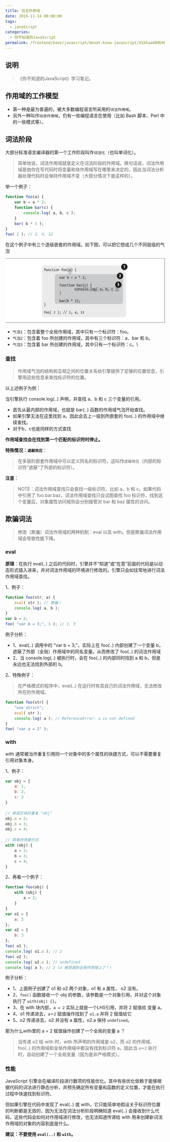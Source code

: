 ```yaml
---
title: 词法作用域
date: 2019-11-14 00:00:00
tags: 
  - javaScript
categories: 
  - 你不知道的JavaScript
permalink: /frontend/base/javascript/donot-know-javascript/d1b5aa480b983/
---
```


## 说明

> 《你不知道的JavaScript》学习笔记。

## 作用域的工作模型

- 第一种是最为普遍的，被大多数编程语言所采用的`词法作用域`。
- 另外一种叫作`动态作用域`，仍有一些编程语言在使用（比如 Bash 脚本、Perl 中的一些模式等）。

## 词法阶段

大部分标准语言编译器的第一个工作阶段叫作`词法化`（也叫单词化）。

> 简单地说，词法作用域就是定义在词法阶段的作用域。换句话说，词法作用域是由你在写代码时将变量和块作用域写在哪里来决定的，因此当词法分析器处理代码时会保持作用域不变（大部分情况下是这样的）。

举一个例子：

```js
function foo(a) {
    var b = a * 2;
    function bar(c) {
        console.log( a, b, c );
    }
    bar( b * 3 );
}
foo( 2 ); // 2, 4, 12
```

在这个例子中有三个逐级嵌套的作用域。如下图，可以把它想成几个不同层级的气泡

![逐级嵌套的作用域](./img2/2-1.png)

- `气泡1`：包含着整个全局作用域，其中只有一个标识符：foo。
- `气泡2`：包含着 foo 所创建的作用域，其中有三个标识符：a、bar 和 b。
- `气泡3`：包含着 bar 所创建的作用域，其中只有一个标识符：c。\

### 查找

> 作用域气泡的结构和互相之间的位置关系给引擎提供了足够的位置信息，引擎用这些信息来查找标识符的位置。

以上述例子为例：

当引擎执行 console.log(..) 声明，并查找 a、b 和 c 三个变量的引用。

- 首先从最内部的作用域，也就是 bar(..) 函数的作用域气泡开始查找。
- 如果引擎无法在这里找到 a，因此会去上一级到所嵌套的 foo(..) 的作用域中继续查找。
- 对于b，c也是同样的方式查找

**作用域查找会在找到第一个匹配的标识符时停止。**

**特殊情况：`遮蔽效应`**：

> 在多层的嵌套作用域中可以定义同名的标识符，这叫作`遮蔽效应`（内部的标识符“遮蔽”了外部的标识符）。

**注意**：

> NOTE：词法作用域查找只会查找一级标识符，比如 a、b 和 c。如果代码中引用了 foo.bar.baz，词法作用域查找只会试图查找 foo 标识符，找到这个变量后，对象属性访问规则会分别接管对 bar 和 baz 属性的访问。

## 欺骗词法

> 修改（欺骗）词法作用域的两种机制：eval 以及 with。但是欺骗词法作用域会导致性能下降。

### eval

**原理**：在执行 eval(..) 之后的代码时，引擎并不“知道”或“在意”前面的代码是以动态形式插入进来，并对词法作用域的环境进行修改的。引擎只会如往常地进行词法作用域查找。

1、例子：

```js
function foo(str, a) {
    eval( str ); // 欺骗！
    console.log( a, b );
}
var b = 2;
foo( "var b = 3;", 1 ); // 1, 3
```

例子分析：

- 1、eval(..) 调用中的 "var b = 3;"，实际上在 foo(..) 内部创建了一个变量 b，遮蔽了外部（全局）作用域中的同名变量。从而修改了 foo(..) 的词法作用域
- 2、当 console.log(..) 被执行时，会在 foo(..) 的内部同时找到 a 和 b，但是永远也无法找到外部的 b。

2、特殊例子：

> 在严格模式的程序中，eval(..) 在运行时有其自己的词法作用域，无法修改所在的作用域。

```js
function foo(str) {
    "use strict";
    eval( str );
    console.log( a ); // ReferenceError: a is not defined
}
foo( "var a = 2" );
```

### with

with 通常被当作重复引用同一个对象中的多个属性的快捷方式，可以不需要重复引用对象本身。

1、例子：

```js
var obj = {
    a: 1,
    b: 2,
    c: 3
}

// 单调乏味的重复 "obj"
obj.a = 2;
obj.b = 3;
obj.c = 4;

// 简单的快捷方式
with (obj) {
    a = 2;
    b = 3;
    c = 4;
}
```

2、再看一个例子：

```js
function foo(obj) {
    with (obj) {
        a = 2;
    }
}
var o1 = {
    a: 3
};
var o2 = {
    b: 3
};
foo( o1 );
console.log( o1.a ); // 2
foo( o2 );
console.log( o2.a ); // undefined
console.log( a ); // 2 (a 被泄漏到全局作用域上了！)
```

例子分析：

- 1、上面例子创建了 o1 和 o2 两个对象，o1 有 a 属性， o2 没有。
- 2、`foo()` 函数接收一个 obj 的参数，该参数是一个对象引用，并对这个对象执行了 `with(obj) {}`。
- 3、在 with 块内部，`a = 2` 实际上就是一个LHS引用，并将 2 赋值给 变量 a。
- 4、o1 传递进去，`a＝2` 赋值操作找到了 `o1.a` 并将 2 赋值给它
- 5、o2 传递进去，o2 并没有 a 属性，o2.a 保持 `undefined`。

那为什么with里的 a = 2 赋值操作创建了一个全局的变量 a ？

> 当传递 o2 给 with 时，with 所声明的作用域是 o2，而 o2 的作用域、foo(..) 的作用域和全局作用域中都没有找到标识符 a，因此当 `a＝2` 执行时，自动创建了一个全局变量（因为是非严格模式）。

### 性能

JavaScript 引擎会在编译阶段进行数项的性能优化。其中有些优化依赖于能够根据代码的词法进行静态分析，并预先确定所有变量和函数的定义位置，才能在执行过程中快速找到标识符。

但如果引擎在代码中发现了 eval(..) 或 with，它只能简单地假设关于标识符位置的判断都是无效的，因为无法在词法分析阶段明确知道 eval(..) 会接收到什么代码，这些代码会如何对作用域进行修改，也无法知道传递给 with 用来创建新词法作用域的对象的内容到底是什么。

**建议：不要使用 `eval(..)` 和 `with`。**
